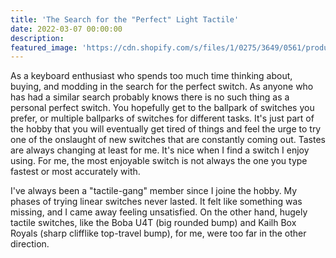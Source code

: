 ```yaml
---
title: 'The Search for the "Perfect" Light Tactile'
date: 2022-03-07 00:00:00
description: 
featured_image: 'https://cdn.shopify.com/s/files/1/0275/3649/0561/products/dk-saru-tactile-switches-270168.jpg?v=1642132364'
---
```


As a keyboard enthusiast who spends too much time thinking about, buying, and modding in the search for the perfect switch. As anyone who has had a similar search probably knows there is no such thing as a personal perfect switch. You hopefully get to the ballpark of switches you prefer, or multiple ballparks of switches for different tasks. It's just part of the hobby that you will eventually get tired of things and feel the urge to try one of the onslaught of new switches that are constantly coming out. Tastes are always changing at least for me. It's nice when I find a switch I enjoy using. For me, the most enjoyable switch is not always the one you type fastest or most accurately with.

I've always been a "tactile-gang" member since I joine the hobby. My phases of trying linear switches never lasted. It felt like something was missing, and I came away feeling unsatisfied. On the other hand, hugely tactile switches, like the Boba U4T (big rounded bump) and Kailh Box Royals (sharp clifflike top-travel bump), for me, were too far in the other direction. 